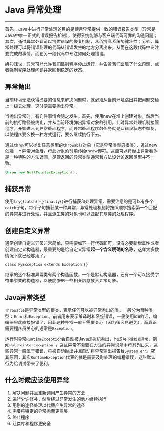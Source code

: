 # Java 异常处理
---

首先，Java中进行异常处理的目的是使用异常提供一致的错误报告类型（异常是Java中唯一正式的错误报告机制），使得系统能够与客户端代码可靠的沟通问题；其次，通过异常处理可以提供错误的恢复机制，从而提高系统的健壮性；另外，异常处理可以将错误处理的代码从错误发生的地方分离出来，从而在这段代码中专注要完成的事情，而在另一段代码中专注如何处理错误。

换句话说，异常可以允许我们强制程序停止运行，并告诉我们出现了什么问题，或者强制程序处理问题并返回到稳定的状态。

## 异常抛出

当前环境无法获得必要的信息来解决问题时，就必须从当前环境跳出并把问题交给上一级去处理，这时便需要抛出异常。

当抛出异常时，有几件事情会随之发生。首先，使用new在堆上创建对象。然后当前的执行路径被终止，并从当前环境弹出异常对象的引用。此时异常处理机制接管程序，开始进入到异常处理程序，而异常处理程序的任务就是从错误状态中恢复，以使程序要么换一种方式运行，要么继续执行下去。

通过`throw`可以抛出任意类型的`throwable`对象（它是异常类型的根类），通过new创建一个异常对象后，将此对象的引用传给throw即可。这里可以将抛出异常看作是一种特殊的方法返回，尽管返回的异常类型通常和方法设计的返回类型并不一致。

```java
throw new NullPointerException();
```

## 捕获异常

使用`try{}catch(){}finally{}`进行捕获和处理异常，需要注意的是可以有多个`catch`子句，每个子句捕获某一种异常，异常处理机制将按照顺序搜索第一个匹配的异常并进行处理，并且派生类的对象也可以匹配其基类的处理程序。

## 创建自定义异常

通常创建自定义异常非常简单，只需要如下一行代码即可，没有必要新增属性或者创建自定义构造器，最重要的是给自定义异常**起一个含义明确的名称**，这样大多数情况下就已经够用了。

`class MyException extends Exception {}`

继承的这个标准异常类有两个构造函数，一个是默认构造器，还有一个可以接受字符串参数的构造器，以便能够把一些相关信息放入异常对象。

## Java异常类型

`Throwable`是异常类型的根类，表示任何可以被异常抛出的类。一般分为两种类型：`Error`和`Exception`。前者用来表示编译时和系统错误，一般使用ide的话，编辑器里就直接报错了，因此这种异常一般不需要关心（因为很容易避免）。而真正需要程序员关心的通常是`Exception`。

运行时异常`RuntimeException`会自动被Java虚拟机抛出，也成为`不受检查异常`，例如`NullPointerException `，这些异常不需要在方法的异常说明中将其列出来，这些异常一般属于错误，将被自动抛出并且自动将异常输出报告给`System.err`。究其原因，其实`RuntimeException`代表的就是需要及时处理的编程错误，这些默认行为给调试带来了便利。

## 什么时候应该使用异常

1. 解决问题并且重新调用产生异常的方法
2. 进行少许修补，然后绕过异常发生的地方继续执行
3. 用别的途径处理以代替产生异常的途径
4. 需要将特定的异常抛至更高层
5. 终止程序
6. 让类库和程序更安全
